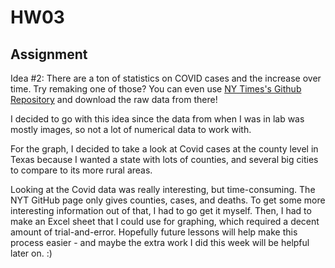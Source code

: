 # HW03
## Assignment


Idea #2: There are a ton of statistics on COVID cases and the increase over time. Try remaking one of those? You can even use [NY Times's Github Repository](https://github.com/nytimes/covid-19-data) and download the raw data from there!

I decided to go with this idea since the data from when I was in lab was mostly images, so not a lot of numerical data to work with.

For the graph, I decided to take a look at Covid cases at the county level in Texas because I wanted a state with lots of counties, and several big cities to compare to its more rural areas.

Looking at the Covid data was really interesting, but time-consuming. The NYT GitHub page only gives counties, cases, and deaths. To get some more interesting information out of that, I had to go get it myself. Then, I had to make an Excel sheet that I could use for graphing, which required a decent amount of trial-and-error. Hopefully future lessons will help make this process easier - and maybe the extra work I did this week will be helpful later on. :)